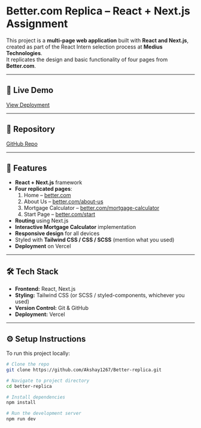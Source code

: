 # Better.com Replica – React + Next.js Assignment

This project is a **multi-page web application** built with **React and Next.js**, created as part of the React Intern selection process at **Medius Technologies**.  
It replicates the design and basic functionality of four pages from **Better.com**.

---

## 🚀 Live Demo
[View Deployment]([(https://better-replica-mm3r.vercel.app/)])

---

## 📂 Repository
[GitHub Repo](https://github.com/Akshay1267/Better-replica)

---

## 📌 Features
- **React + Next.js** framework
- **Four replicated pages**:
  1. Home – [better.com](https://better.com)
  2. About Us – [better.com/about-us](https://better.com/about-us/)
  3. Mortgage Calculator – [better.com/mortgage-calculator](https://better.com/mortgage-calculator?taxes=265&zip=421005)
  4. Start Page – [better.com/start](https://better.com/start)
- **Routing** using Next.js
- **Interactive Mortgage Calculator** implementation
- **Responsive design** for all devices
- Styled with **Tailwind CSS / CSS / SCSS** (mention what you used)
- **Deployment** on Vercel

---

## 🛠️ Tech Stack
- **Frontend:** React, Next.js  
- **Styling:** Tailwind CSS (or SCSS / styled-components, whichever you used)  
- **Version Control:** Git & GitHub  
- **Deployment:** Vercel  

---

## ⚙️ Setup Instructions

To run this project locally:

```bash
# Clone the repo
git clone https://github.com/Akshay1267/Better-replica.git

# Navigate to project directory
cd better-replica

# Install dependencies
npm install

# Run the development server
npm run dev
